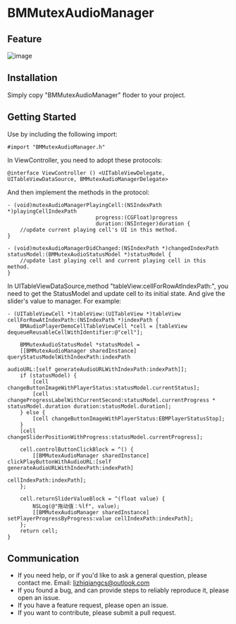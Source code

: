 # BMMutexAudioManager

## Feature
![image](https://github.com/BlueMercury/BMMutexAudioManager/blob/master/demo.gif)

## Installation

Simply copy "BMMutexAudioManager" floder to your project.

## Getting Started
Use by including the following import:

```
#import "BMMutexAudioManager.h"
```
In ViewController, you need to adopt these protocols:

```
@interface ViewController () <UITableViewDelegate, UITableViewDataSource, BMMutexAudioManagerDelegate>
```

And then implement the methods in the protocol:

```
- (void)mutexAudioManagerPlayingCell:(NSIndexPath *)playingCellIndexPath
                            progress:(CGFloat)progress
                            duration:(NSInteger)duration {
    //update current playing cell's UI in this method.
}

- (void)mutexAudioManagerDidChanged:(NSIndexPath *)changedIndexPath statusModel:(BMMutexAudioStatusModel *)statusModel {
    //update last playing cell and current playing cell in this method.
}
```

In UITableViewDataSource,method  "tableView:cellForRowAtIndexPath:", you need to get the StatusModel and update cell to its initial state. And give the slider's value to manager. For example:

```
- (UITableViewCell *)tableView:(UITableView *)tableView cellForRowAtIndexPath:(NSIndexPath *)indexPath {
    BMAudioPlayerDemoCellTableViewCell *cell = [tableView dequeueReusableCellWithIdentifier:@"cell"];

    BMMutexAudioStatusModel *statusModel =
    [[BMMutexAudioManager sharedInstance] queryStatusModelWithIndexPath:indexPath
                                                               audioURL:[self generateAudioURLWithIndexPath:indexPath]];
    if (statusModel) {
        [cell changeButtonImageWithPlayerStatus:statusModel.currentStatus];
        [cell changeProgressLabelWithCurrentSecond:statusModel.currentProgress * statusModel.duration duration:statusModel.duration];
    } else {
        [cell changeButtonImageWithPlayerStatus:EBMPlayerStatusStop];
    }
    [cell changeSliderPositionWithProgress:statusModel.currentProgress];

    cell.controlButtonClickBlock = ^() {
        [[BMMutexAudioManager sharedInstance] clickPlayButtonWithAudioURL:[self generateAudioURLWithIndexPath:indexPath]
                                                            cellIndexPath:indexPath];
    };

    cell.returnSliderValueBlock = ^(float value) {
        NSLog(@"拖动值：%lf", value);
        [[BMMutexAudioManager sharedInstance] setPlayerProgressByProgress:value cellIndexPath:indexPath];
    };
    return cell;
}
```


## Communication

- If you need help, or if you'd like to ask a general question, please contact me. Email:  lizhiqiangcs@outlook.com
- If you found a bug, and can provide steps to reliably reproduce it, please open an issue.
- If you have a feature request, please open an issue.
- If you want to contribute, please submit a pull request.